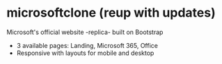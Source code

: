 # microsoftclone (reup with updates)
Microsoft's official website -replica- built on Bootstrap

+ 3 available pages: Landing, Microsoft 365, Office
+ Responsive with layouts for mobile and desktop
